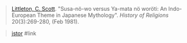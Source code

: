 > [Littleton, C. Scott](littleton.md). "Susa-nö-wo versus Ya-mata nö woröti: An Indo-European Theme in Japanese Mythology". *History of Religions* 20(3):269-280, (Feb 1981).

> [jstor](https://www.jstor.org/stable/1062370) #link 